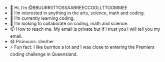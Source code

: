 - 👋 Hi, I’m @BBUURRIITTOSSAARREECCOOLLTTOOMMEE
- 👀 I’m interested in anything in the arts, science, math and coding.
- 🌱 I’m currently learning coding.
- 💞️ I’m looking to collaborate on coding, math and science.
- 📫 How to reach me. My email is private but if i trust you I will tell you my email.
- 😄 Pronouns: she/her
- ⚡ Fun fact: I like burritos a lot and I was close to entering the Premiers coding challenge in Queensland.

<!---
BBUURRIITTOSSAARREECCOOLLTTOOMMEE/BBUURRIITTOSSAARREECCOOLLTTOOMMEE is a ✨ special ✨ repository because its `README.md` (this file) appears on your GitHub profile.
You can click the Preview link to take a look at your changes.
--->
